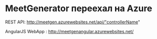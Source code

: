 # MeetGenerator переехал на Azure
REST API: http://meetgen.azurewebsites.net/api/"controllerName"

AngularJS WebApp : http://meetgenangular.azurewebsites.net/
